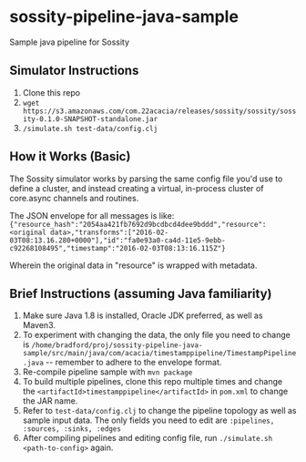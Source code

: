 # sossity-pipeline-java-sample
Sample java pipeline for Sossity


## Simulator Instructions 

1. Clone this repo
1. `wget https://s3.amazonaws.com/com.22acacia/releases/sossity/sossity/sossity-0.1.0-SNAPSHOT-standalone.jar`
1. `/simulate.sh test-data/config.clj`

## How it Works (Basic) 

The Sossity simulator works by parsing the same config file you'd use to define a cluster, and instead creating a virtual, in-process cluster of core.async channels and routines.

The JSON envelope for all messages is like:
`{"resource_hash":"2054aa421fb7692d9bcdbcd4dee9bddd","resource":<original data>,"transforms":["2016-02-03T08:13.16.280+0000"],"id":"fa0e93a0-ca4d-11e5-9ebb-c92268108495","timestamp":"2016-02-03T08:13:16.115Z"}`

Wherein the original data in "resource" is wrapped with metadata.


## Brief Instructions (assuming Java familiarity) 

1. Make sure Java 1.8 is installed, Oracle JDK preferred, as well as Maven3.
1. To experiment with changing the data, the only file you need to change is `/home/bradford/proj/sossity-pipeline-java-sample/src/main/java/com/acacia/timestamppipeline/TimestampPipeline.java` -- remember to adhere to the envelope format.
1. Re-compile pipeline sample with `mvn package`
1. To build multiple pipelines, clone this repo multiple times and change the `<artifactId>timestamppipeline</artifactId>` in `pom.xml` to change the JAR name.
1. Refer to `test-data/config.clj` to change the pipeline topology as well as sample input data. The only fields you need to edit are `:pipelines, :sources, :sinks, :edges`
1. After compiling pipelines and editing config file, run `./simulate.sh <path-to-config>` again. 
